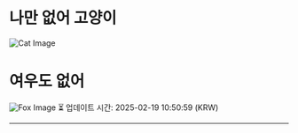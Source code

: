 
# 나만 없어 고양이

![Cat Image](https://cdn2.thecatapi.com/images/dfo.jpg)

# 여우도 없어
![Fox Image](https://randomfox.ca/images/19.jpg)
⏳ 업데이트 시간: 2025-02-19 10:50:59 (KRW)

---

